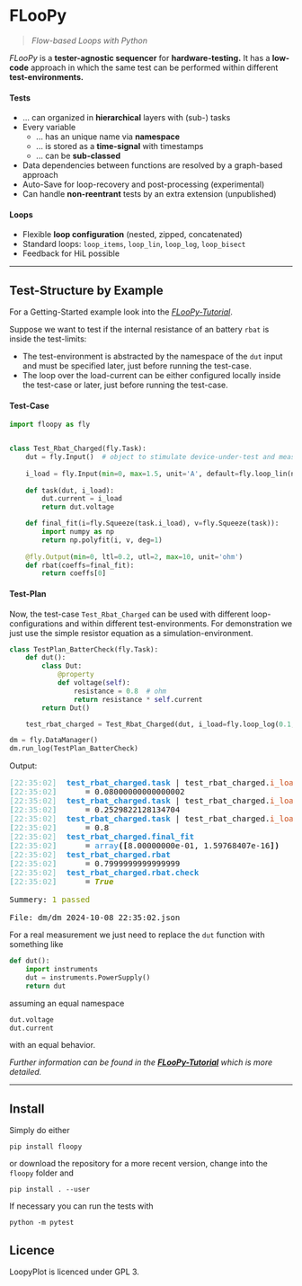 FLooPy
======
> *Flow-based Loops with Python*

*FLooPy* is a **tester-agnostic sequencer** for **hardware-testing.** It has a **low-code** approach in which the same test can be performed within different **test-environments.**

#### Tests
* ... can organized in **hierarchical** layers with (sub-) tasks
* Every variable
    - ... has an unique name via **namespace**
    - ... is stored as a **time-signal** with timestamps
    - ... can be **sub-classed**
* Data dependencies between functions are resolved by a graph-based approach
* Auto-Save for loop-recovery and post-processing (experimental)
* Can handle **non-reentrant** tests by an extra extension (unpublished)

#### Loops
* Flexible **loop configuration** (nested, zipped, concatenated)
* Standard loops: `loop_items`, `loop_lin`, `loop_log`, `loop_bisect`
* Feedback for HiL possible

---

## Test-Structure by Example

For a Getting-Started example look into the *[FLooPy-Tutorial](./tutorial.ipynb)*.

Suppose we want to test if the internal resistance of an battery `rbat` is inside the test-limits:

* The test-environment is abstracted by the namespace of the `dut` input and must be specified later, just before running the test-case.
* The loop over the load-current can be either configured locally inside the test-case or later, just before running the test-case.

#### Test-Case


```python
import floopy as fly


class Test_Rbat_Charged(fly.Task):
    dut = fly.Input()  # object to stimulate device-under-test and measure response
   
    i_load = fly.Input(min=0, max=1.5, unit='A', default=fly.loop_lin(num=5))
    
    def task(dut, i_load):
        dut.current = i_load
        return dut.voltage

    def final_fit(i=fly.Squeeze(task.i_load), v=fly.Squeeze(task)):
        import numpy as np
        return np.polyfit(i, v, deg=1)
        
    @fly.Output(min=0, ltl=0.2, utl=2, max=10, unit='ohm')
    def rbat(coeffs=final_fit):
        return coeffs[0]
```

#### Test-Plan

Now, the test-case `Test_Rbat_Charged` can be used with different loop-configurations and within different test-environments. For demonstration we just use the simple resistor equation as a simulation-environment.


```python
class TestPlan_BatterCheck(fly.Task):
    def dut():
        class Dut:
            @property
            def voltage(self):
                resistance = 0.8  # ohm
                return resistance * self.current
        return Dut()

    test_rbat_charged = Test_Rbat_Charged(dut, i_load=fly.loop_log(0.1, 1, num=3))
```


```python
dm = fly.DataManager()
dm.run_log(TestPlan_BatterCheck)
```

Output:

<pre style="white-space:pre;overflow-x:auto;line-height:normal;font-family:Menlo,'DejaVu Sans Mono',consolas,'Courier New',monospace"><span style="color: #7fbfbf; text-decoration-color: #7fbfbf">[22:35:02]</span>  <span style="color: #268bd2; text-decoration-color: #268bd2; font-weight: bold">test_rbat_charged.task</span> | test_rbat_charged.<span style="color: #cb4b16; text-decoration-color: #cb4b16">i_load</span>=0.1
<span style="color: #7fbfbf; text-decoration-color: #7fbfbf; font-weight: bold">[</span><span style="color: #7fbfbf; text-decoration-color: #7fbfbf">22:35:02</span><span style="color: #7fbfbf; text-decoration-color: #7fbfbf; font-weight: bold">]</span>      = 0.08000000000000002
<span style="color: #7fbfbf; text-decoration-color: #7fbfbf">[22:35:02]</span>  <span style="color: #268bd2; text-decoration-color: #268bd2; font-weight: bold">test_rbat_charged.task</span> | test_rbat_charged.<span style="color: #cb4b16; text-decoration-color: #cb4b16">i_load</span>=0.31622776601683794
<span style="color: #7fbfbf; text-decoration-color: #7fbfbf; font-weight: bold">[</span><span style="color: #7fbfbf; text-decoration-color: #7fbfbf">22:35:02</span><span style="color: #7fbfbf; text-decoration-color: #7fbfbf; font-weight: bold">]</span>      = 0.2529822128134704
<span style="color: #7fbfbf; text-decoration-color: #7fbfbf">[22:35:02]</span>  <span style="color: #268bd2; text-decoration-color: #268bd2; font-weight: bold">test_rbat_charged.task</span> | test_rbat_charged.<span style="color: #cb4b16; text-decoration-color: #cb4b16">i_load</span>=1.0
<span style="color: #7fbfbf; text-decoration-color: #7fbfbf; font-weight: bold">[</span><span style="color: #7fbfbf; text-decoration-color: #7fbfbf">22:35:02</span><span style="color: #7fbfbf; text-decoration-color: #7fbfbf; font-weight: bold">]</span>      = 0.8
<span style="color: #7fbfbf; text-decoration-color: #7fbfbf">[22:35:02]</span>  <span style="color: #268bd2; text-decoration-color: #268bd2; font-weight: bold">test_rbat_charged.final_fit</span>
<span style="color: #7fbfbf; text-decoration-color: #7fbfbf; font-weight: bold">[</span><span style="color: #7fbfbf; text-decoration-color: #7fbfbf">22:35:02</span><span style="color: #7fbfbf; text-decoration-color: #7fbfbf; font-weight: bold">]</span>      = <span style="color: #268bd2; text-decoration-color: #268bd2">array</span><span style="font-weight: bold">([</span>8.00000000e-01, 1.59768407e-16<span style="font-weight: bold">])</span>
<span style="color: #7fbfbf; text-decoration-color: #7fbfbf">[22:35:02]</span>  <span style="color: #268bd2; text-decoration-color: #268bd2; font-weight: bold">test_rbat_charged.rbat</span>
<span style="color: #7fbfbf; text-decoration-color: #7fbfbf; font-weight: bold">[</span><span style="color: #7fbfbf; text-decoration-color: #7fbfbf">22:35:02</span><span style="color: #7fbfbf; text-decoration-color: #7fbfbf; font-weight: bold">]</span>      = 0.7999999999999999
<span style="color: #7fbfbf; text-decoration-color: #7fbfbf">[22:35:02]</span>  <span style="color: #268bd2; text-decoration-color: #268bd2; font-weight: bold">test_rbat_charged.rbat.check</span>
<span style="color: #7fbfbf; text-decoration-color: #7fbfbf; font-weight: bold">[</span><span style="color: #7fbfbf; text-decoration-color: #7fbfbf">22:35:02</span><span style="color: #7fbfbf; text-decoration-color: #7fbfbf; font-weight: bold">]</span>      = <span style="color: #859900; text-decoration-color: #859900; font-weight: bold; font-style: italic">True</span>

Summery: <span style="color: #859900; text-decoration-color: #859900">1 passed</span>

File: dm/dm_2024-10-08_22:35:02.json
</pre>



For a real measurement we just need to replace the `dut` function with something like

```python
def dut():
    import instruments
    dut = instruments.PowerSupply()
    return dut
```

assuming an equal namespace

```python
dut.voltage
dut.current
```

with an equal behavior.

*Further information can be found in the **[FLooPy-Tutorial](./tutorial.ipynb)** which is more detailed.*

---

## Install


Simply do either

    pip install floopy

or download the repository for a more recent version, change into
the `floopy` folder and

    pip install . --user

If necessary you can run the tests with

    python -m pytest

## Licence

LoopyPlot is licenced under GPL 3.

